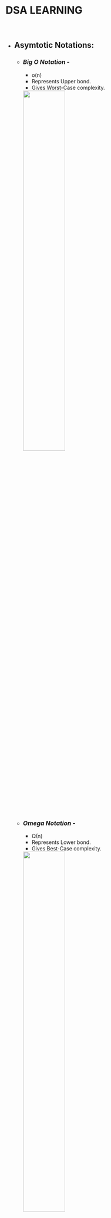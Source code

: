 # DSA LEARNING
<br>

- ## **Asymtotic Notations**:
    - ### *Big O Notation* -
        - o(n)
        - Represents Upper bond.
        - Gives Worst-Case complexity.
        <img src="https://cdn.programiz.com/sites/tutorial2program/files/big0.png" height="50%" width="50%" >

    - ### *Omega Notation* - 
        - Ω(n)
        - Represents Lower bond.
        - Gives Best-Case complexity.
        <img src="https://cdn.programiz.com/sites/tutorial2program/files/omega.png" height="50%" width="50%" >

    - ### *Theta Notation* - 
        - Θ(n)
        - Encloses the function from above and below.
        - Gives Average-Case complexity.
        <img src="https://cdn.programiz.com/sites/tutorial2program/files/theta.png" height="50%" width="50%" >


    ****************************************************
<br>
<br>

- ## **Divide and Conqure Algorithm:**
    ### Concept:
    - **Divide** - Divide the problems into subproblems using recursion.
    - **Conquer** - Solve smaller sub-problems *(recursively)*.
    - **Combine** - Combine the result of sub-problems to solve the actual problem.
    <br>
    
    ### Time Complexity: O(nlog(n))
    <br>

    ### Divide and Conquer v/s Dynamic Approach:
    Divide and Conquer | Dynamic Approach
    -------------------|-----------------
    Result of subproblems not stored for future reference | Results are stored for future reference
    Use when sub problem is not solved multiple times | Use when result of subproblem is to be used
    <br>
    
    ### Applications:
    - Binary Search
    - Merge Sort
    - Quick Sort
    - Strassen's Matrix multiplication
    - Karatsuba Algorithm
